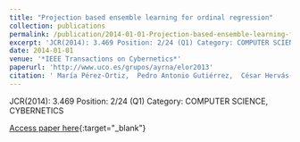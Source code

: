 ```yaml
---
title: "Projection based ensemble learning for ordinal regression"
collection: publications
permalink: /publication/2014-01-01-Projection-based-ensemble-learning-for-ordinal-regression
excerpt: 'JCR(2014): 3.469 Position: 2/24 (Q1) Category: COMPUTER SCIENCE, CYBERNETICS'
date: 2014-01-01
venue: '*IEEE Transactions on Cybernetics*'
paperurl: 'http://www.uco.es/grupos/ayrna/elor2013'
citation: ' María Pérez-Ortiz,  Pedro Antonio Gutiérrez,  César Hervás-Martínez, &quot;Projection based ensemble learning for ordinal regression.&quot; *IEEE Transactions on Cybernetics*, Vol.44(5), 2014, pp.681--694.'
---
```

JCR(2014): 3.469 Position: 2/24 (Q1) Category: COMPUTER SCIENCE, CYBERNETICS

[Access paper here](http://www.uco.es/grupos/ayrna/elor2013){:target="_blank"}
